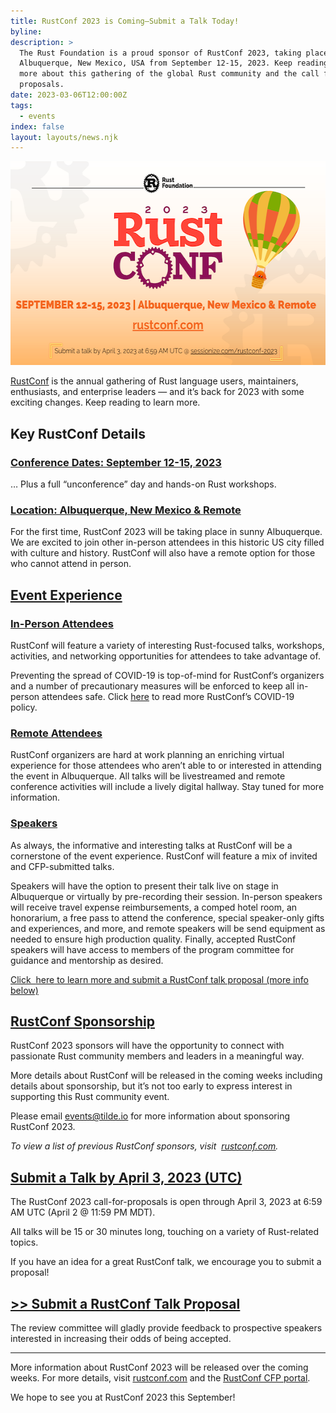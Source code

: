 ```yaml
---
title: RustConf 2023 is Coming—Submit a Talk Today!
byline:
description: >
  The Rust Foundation is a proud sponsor of RustConf 2023, taking place in
  Albuquerque, New Mexico, USA from September 12-15, 2023. Keep reading to learn
  more about this gathering of the global Rust community and the call for talk
  proposals.
date: 2023-03-06T12:00:00Z
tags:
  - events
index: false
layout: layouts/news.njk
---
```

<img width="580" height="326" alt="[Heading 1] Rust Foundation [Heading 2] RustConf 2023 [Sub-heading 1] SEPTEMBER 12-15, 2023 | Albequerque, New Mexico &amp; Remote rustconf.com [Sub-heading 2] Submit a talk by April 3, 2023 at 6:59 AM UTC @ sessionize.com/rustconf-2023. An image of Ferris the crab on top of a desert mountain with a rising sun behind it appears in the lower righthand corner." title="RustConf 2023" src="/img/news/2023-03-06-rustconf-cfp/rustconf-blog-2.png" />

[<u>RustConf</u>](https://rustconf.com/about#code-of-conduct) is the annual gathering of Rust language users, maintainers, enthusiasts, and enterprise leaders — and it’s back for 2023 with some exciting changes. Keep reading to learn more.&nbsp;

## **Key RustConf Details**

### <u>Conference Dates: September 12-15, 2023</u>

… Plus a full “unconference” day and hands-on Rust workshops.&nbsp;&nbsp;

### <u>Location: Albuquerque, New Mexico &amp; Remote</u>

For the first time, RustConf 2023 will be taking place in sunny Albuquerque. We are excited to join other in-person attendees in this historic US city filled with culture and history. RustConf will also have a remote option for those who cannot attend in person.&nbsp;

## **<u>Event Experience</u>**

### <u>In-Person Attendees</u>

RustConf will feature a variety of interesting Rust-focused talks, workshops, activities, and networking opportunities for attendees to take advantage of.&nbsp;

Preventing the spread of COVID-19 is top-of-mind for RustConf’s organizers and a number of precautionary measures will be enforced to keep all in-person attendees safe. Click&nbsp;[<u>here</u>](https://rustconf.com/about#code-of-conduct) to read more RustConf’s COVID-19 policy.&nbsp;&nbsp;

### <u>Remote Attendees</u>

RustConf organizers are hard at work planning an enriching virtual experience for those attendees who aren’t able to or interested in attending the event in Albuquerque. All talks will be livestreamed and remote conference activities will include a lively digital hallway. Stay tuned for more information.

### <u>Speakers</u>

As always, the informative and interesting talks at RustConf will be a cornerstone of the event experience. RustConf will feature a mix of invited and CFP-submitted talks.&nbsp;

Speakers will have the option to present their talk live on stage in Albuquerque or virtually by pre-recording their session. In-person speakers will receive travel expense reimbursements, a comped hotel room, an honorarium, a free pass to attend the conference, special speaker-only gifts and experiences, and more, and remote speakers will be send equipment as needed to ensure high production quality. Finally, accepted RustConf speakers will have access to members of the program committee for guidance and mentorship as desired.

<u>Click &nbsp;<a href="https://sessionize.com/rustconf-2023">here</a> to learn more and submit a RustConf talk proposal (more info below)</u>

## **<u>RustConf Sponsorship</u>**

RustConf 2023 sponsors will have the opportunity to connect with passionate Rust community members and leaders in a meaningful way.

More details about RustConf will be released in the coming weeks including details about sponsorship, but it’s not too early to express interest in supporting this Rust community event.&nbsp;

Please email [<u>events@tilde.io</u>](mailto:events@tilde.io) for more information about sponsoring RustConf 2023.&nbsp;

*To view a list of previous RustConf sponsors, visit &nbsp;*[*<u>rustconf.com</u>*](https://rustconf.com/)*.*

## **<u>Submit a Talk by April 3, 2023 (UTC)</u>**

The RustConf 2023 call-for-proposals is open through April 3, 2023 at 6:59 AM UTC (April 2 @ 11:59 PM MDT).&nbsp;&nbsp;

All talks will be 15 or 30 minutes long, touching on a variety of Rust-related topics.&nbsp;

If you have an idea for a great RustConf talk, we encourage you to submit a proposal!&nbsp;

## [<u>&gt;&gt; Submit a RustConf Talk Proposal</u>](https://sessionize.com/rustconf-2023)

The review committee will gladly provide feedback to prospective speakers interested in increasing their odds of being accepted.&nbsp;

---

More information about RustConf 2023 will be released over the coming weeks. For more details, visit [<u>rustconf.com</u>](https://rustconf.com/) and the [<u>RustConf CFP portal</u>](https://sessionize.com/rustconf-2023).&nbsp;

We hope to see you at RustConf 2023 this September!